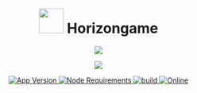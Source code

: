 <h1 align="center"> <img src='https://cdn.discordapp.com/avatars/688407554904162365/b91454b73477486d08be0830e383dc12.png?size=1024' height='50'> Horizongame</h1>


<p align="center">
  <a href="http://forthebadge.com/">
    <img src="http://forthebadge.com/images/badges/built-with-love.svg"/>
  </a>
</p>

<p align="center">
  <a href="https://standardjs.com/">
    <img src="https://cdn.rawgit.com/feross/standard/master/badge.svg" />
  </a>
</p>

<p align="center">
  <a href="https://github.com/maisans-maid/Mai">
    <img src="v3.0.0?color=blue&label=Current%20Version" alt="App Version" />
  </a>
  <a href="https://nodejs.org/dist/latest-v14.x/">
    <img src="https://img.shields.io/static/v1?label=node&message=>=14.0.0&color=success&logo=Node.js&logoColor=white" alt="Node Requirements">
  </a>
  <a href="https://github.com/maisans-maid/Mai">
    <img src="https://img.shields.io/github/workflow/status/maisans-maid/mai/Node.js%20CI" alt="build">
  </a>
  <a href="https://discord.gg/vkKwAKjn7G">
    <img src="https://img.shields.io/discord/833599070684708865?color=%237289DA&label=Support&logo=discord&logoColor=white" alt="Online"> 
  </a>
</p>
<p align="center">
  
</p>

